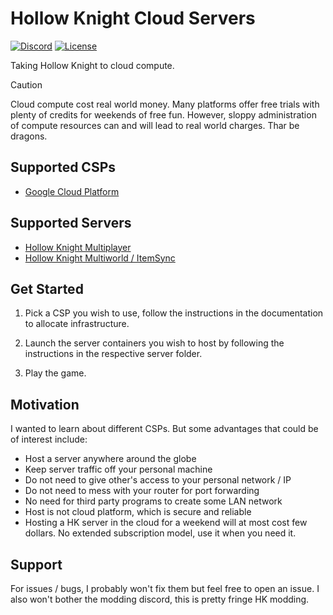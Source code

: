 # Hollow Knight Cloud Servers

[![Discord](https://img.shields.io/discord/879125729936298015.svg?logo=discord&logoColor=white&logoWidth=20&labelColor=7289DA&label=Discord&color=17cf48)](https://discord.gg/F6Y5TeFQ8j) [![License](https://img.shields.io/badge/license-MIT-green)](./LICENSE)

Taking Hollow Knight to cloud compute.

> [!CAUTION]
> Cloud compute cost real world money. Many platforms offer free trials with plenty of credits for weekends of free fun. However, sloppy administration of compute resources can and will lead to real world charges. Thar be dragons.


## Supported CSPs

- [Google Cloud Platform](gcp)

## Supported Servers

- [Hollow Knight Multiplayer](docker/hkmp)
- [Hollow Knight Multiworld / ItemSync](docker/hkmw)

## Get Started

1. Pick a CSP you wish to use, follow the instructions in the documentation to allocate infrastructure.

2. Launch the server containers you wish to host by following the instructions in the respective server folder.

3. Play the game.

## Motivation

I wanted to learn about different CSPs.
But some advantages that could be of interest include:

- Host a server anywhere around the globe
- Keep server traffic off your personal machine
- Do not need to give other's access to your personal network / IP
- Do not need to mess with your router for port forwarding
- No need for third party programs to create some LAN network
- Host is not cloud platform, which is secure and reliable
- Hosting a HK server in the cloud for a weekend will at most cost few dollars. No extended subscription model, use it when you need it.

## Support

For issues / bugs, I probably won't fix them but feel free to open an issue.
I also won't bother the modding discord, this is pretty fringe HK modding.
